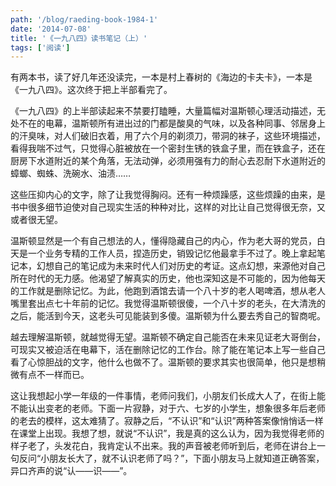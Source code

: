 ```yaml
---
path: '/blog/raeding-book-1984-1'
date: '2014-07-08'
title: '《一九八四》读书笔记（上）'
tags: ['阅读']
---
```


有两本书，读了好几年还没读完，一本是村上春树的《海边的卡夫卡》，一本是《一九八四》。这次终于把上半部看完了。

《一九八四》的上半部读起来不禁要打瞌睡，大量篇幅对温斯顿心理活动描述，无处不在的电幕，温斯顿所有进出过的门都是酸臭的气味，以及各种同事、邻居身上的汗臭味，对人们破旧衣着，用了六个月的剃须刀，带洞的袜子，这些环境描述，看得我喘不过气，只觉得心脏被放在一个密封生锈的铁盒子里，而在铁盒子，还在厨房下水道附近的某个角落，无法动弹，必须用强有力的耐心去忍耐下水道附近的蟑螂、蜘蛛、洗碗水、油渍……

这些压抑内心的文字，除了让我觉得胸闷。还有一种烦躁感，这些烦躁的由来，是书中很多细节迫使对自己现实生活的种种对比，这样的对比让自己觉得很无奈，又或者很无望。

温斯顿显然是一个有自己想法的人，懂得隐藏自己的内心，作为老大哥的党员，白天是一个业务专精的工作人员，捏造历史，销毁记忆他最拿手不过了。晚上拿起笔记本，幻想自己的笔记成为未来时代人们对历史的考证。这点幻想，来源他对自己所在时代的无力感。他渴望了解真实的历史，他也深知这是不可能的，因为他每天的工作就是删除记忆。为此，他跑到酒馆去请一个八十岁的老人喝啤酒，想从老人嘴里套出点七十年前的记忆。我觉得温斯顿很傻，一个八十岁的老头，在大清洗的之后，能活到今天，这老头可见能装到多傻。温斯顿为什么要去秀自己的智商呢。

越去理解温斯顿，就越觉得无望。温斯顿不确定自己能否在未来见证老大哥倒台，可现实又被迫活在电幕下，活在删除记忆的工作台。除了能在笔记本上写一些自己看了心惊胆战的文字，他什么也做不了。温斯顿的要求其实也很简单，他只是想稍微有点不一样而已。

这让我想起小学一年级的一件事情，老师问我们，小朋友们长成大人了，在街上能不能认出变老的老师。下面一片寂静，对于六、七岁的小学生，想象很多年后老师的老去的模样，这太难猜了。寂静之后，“不认识”和“认识”两种答案像悄悄话一样在课堂上出现。我想了想，就说“不认识”，我是真的这么认为，因为我觉得老师的样子老了，头发花白，我肯定认不出来。我的声音被老师听到后，老师在讲台上一句反问“小朋友长大了，就不认识老师了吗？”，下面小朋友马上就知道正确答案，异口齐声的说“认——识——”。
